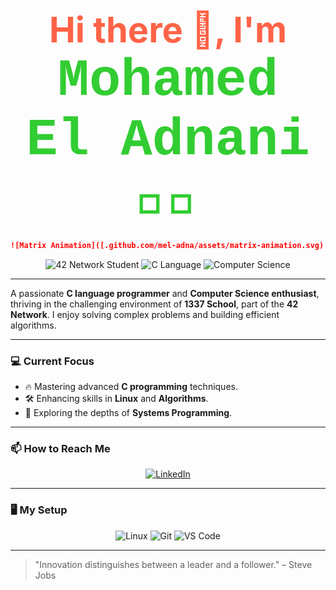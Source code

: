 <h1 align="center">
  <span style="font-size: 2em; color: #ff6347;">Hi there 👋, I'm</span> <br />
  <span style="font-size: 3em; font-family: 'Courier New', Courier, monospace; animation: glow 1s ease-in-out infinite alternate; color: #32cd32;">Mohamed El Adnani 👨‍💻</span>
</h1>

```markdown
![Matrix Animation]([.github.com/mel-adna/assets/matrix-animation.svg)
```

<p align="center">
  <img src="https://img.shields.io/badge/42%20Network-Student-blue?style=for-the-badge&logo=42&logoColor=white" alt="42 Network Student" />
  <img src="https://img.shields.io/badge/C-Language-A8B9CC?style=for-the-badge&logo=c&logoColor=white" alt="C Language" />
  <img src="https://img.shields.io/badge/Computer%20Science-In%20Progress-yellow?style=for-the-badge" alt="Computer Science" />
</p>

---

A passionate **C language programmer** and **Computer Science enthusiast**, thriving in the challenging environment of **1337 School**, part of the **42 Network**. I enjoy solving complex problems and building efficient algorithms.

---

### 💻 Current Focus

- 🔥 Mastering advanced **C programming** techniques.
- 🛠️ Enhancing skills in **Linux** and **Algorithms**.
- 🚀 Exploring the depths of **Systems Programming**.

---

### 📫 How to Reach Me

<p align="center">
  <a href="https://www.linkedin.com/in/mohamed-el-adnani-184a48343/" target="_blank">
    <img src="https://img.shields.io/badge/LinkedIn-Mohamed%20El%20Adnani-blue?style=for-the-badge&logo=linkedin&logoColor=white" alt="LinkedIn" />
  </a>
</p>

---

### 🖥️ My Setup

<p align="center">
  <img src="https://img.shields.io/badge/Linux-000000?style=for-the-badge&logo=linux&logoColor=white" alt="Linux" />
  <img src="https://img.shields.io/badge/Git-F05032?style=for-the-badge&logo=git&logoColor=white" alt="Git" />
  <img src="https://img.shields.io/badge/VS%20Code-0078D4?style=for-the-badge&logo=visual-studio-code&logoColor=white" alt="VS Code" />
</p>

---

> "Innovation distinguishes between a leader and a follower." – Steve Jobs
